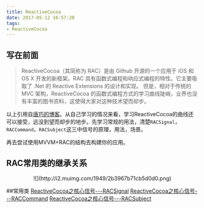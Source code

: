 ```yaml
---
title: ReactiveCocoa
date: 2017-05-12 16:57:20
tags: 
- ReactiveCocoa
---
```

## 写在前面
> ReactiveCocoa（其简称为 RAC）是由 Github 开源的一个应用于 iOS 和 OS X 开发的新框架。RAC 具有函数式编程和响应式编程的特性。它主要吸取了 .Net 的 Reactive Extensions 的设计和实现。
但是，相对于传统的 MVC 架构，ReactiveCocoa 的函数式编程方式的学习曲线陡峭，业界也没有丰富的图书资料，这使得大家对这种技术望而却步。

以上引用自[唐巧的博客](http://blog.devtang.com/2016/01/03/reactive-cocoa-discussion/)。从自己学习的情况来看，学习ReactiveCocoa的曲线还可以接受，远没到望而却步的地步。先学习常规的用法，清楚`RACSignal`，`RACCommand`，`RACSubject`这三中信号的原理，用法，场景。

再去尝试使用MVVM+RAC的结构去构建你的应用。

## RAC常用类的继承关系
<center>![](http://i2.muimg.com/1949/2b3967b71cb5d0d0.png)</center>

##常用类
[ReactiveCocoa之核心信号---RACSignal](http://104.224.135.25/2017/05/17/ReactiveCocoa-RACSignal/)
[ReactiveCocoa之核心信号---RACCommand](http://104.224.135.25/2017/05/31/ReactiveCocoa-RACCommand/)
[ReactiveCocoa之核心信号---RACSubject](http://104.224.135.25/2017/06/07/ReactiveCocoa-RACSubject/)
